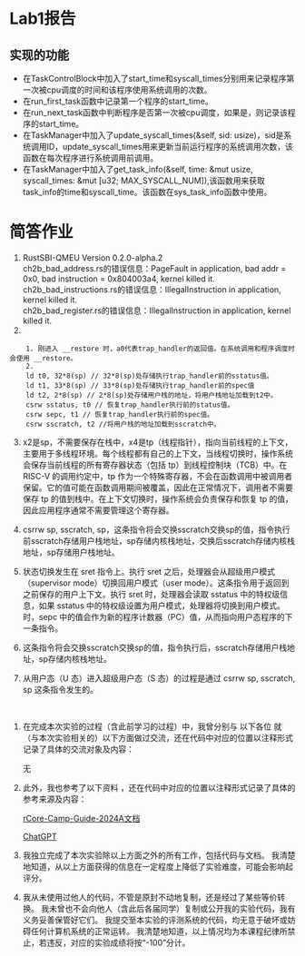 # Lab1报告
## 实现的功能
+ 在TaskControlBlock中加入了start_time和syscall_times分别用来记录程序第一次被cpu调度的时间和该程序使用系统调用的次数。
+ 在run_first_task函数中记录第一个程序的start_time。
+ 在run_next_task函数中判断程序是否第一次被cpu调度，如果是，则记录该程序的start_time。
+ 在TaskManager中加入了update_syscall_times(&self, sid: usize)，sid是系统调用ID，update_syscall_times用来更新当前运行程序的系统调用次数，该函数在每次程序进行系统调用前调用。
+ 在TaskManager中加入了get_task_info(&self, time: &mut usize, syscall_times: &mut [u32; MAX_SYSCALL_NUM]),该函数用来获取task_info的time和syscall_time。该函数在sys_task_info函数中使用。

# 简答作业
1. RustSBI-QMEU Version 0.2.0-alpha.2<br>
ch2b_bad_address.rs的错误信息：PageFault in application, bad addr = 0x0, bad instruction = 0x804003a4, kernel killed it.<br>
ch2b_bad_instructions.rs的错误信息：IllegalInstruction in application, kernel killed it.<br>
ch2b_bad_register.rs的错误信息：IllegalInstruction in application, kernel killed it.<br>
2. 

        1. 刚进入 __restore 时，a0代表trap_handler的返回值。在系统调用和程序调度时会使用 __restore。
        2.  
        ld t0, 32*8(sp) // 32*8(sp)处存储执行trap_handler前的sstatus值。
        ld t1, 33*8(sp) // 33*8(sp)处存储执行trap_handler前的spec值
        ld t2, 2*8(sp) // 2*8(sp)处存储用户栈的地址，将用户栈地址加载到t2中。
        csrw sstatus, t0 // 恢复trap_handler执行前的status值。
        csrw sepc, t1 // 恢复trap_handler执行前的spec值。
        csrw sscratch, t2 //将用户栈的地址加载到sscratch中。
3. x2是sp，不需要保存在栈中，x4是tp（线程指针），指向当前线程的上下文，主要用于多线程环境。每个线程都有自己的上下文，当线程切换时，操作系统会保存当前线程的所有寄存器状态（包括 tp）到线程控制块（TCB）中。在 RISC-V 的调用约定中，tp 作为一个特殊寄存器，不会在函数调用中被调用者保留。它的值可能在函数调用期间被覆盖，因此在正常情况下，调用者不需要保存 tp 的值到栈中。在上下文切换时，操作系统会负责保存和恢复 tp 的值，因此应用程序通常不需要管理这个寄存器。

4. csrrw sp, sscratch, sp，这条指令将会交换sscratch交换sp的值，指令执行前sscratch存储用户栈地址，sp存储内核栈地址，交换后sscratch存储内核栈地址，sp存储用户栈地址。
5. 状态切换发生在 sret 指令上。执行 sret 之后，处理器会从超级用户模式（supervisor mode）切换回用户模式（user mode）。这条指令用于返回到之前保存的用户上下文。执行 sret 时，处理器会读取 sstatus 中的特权级信息，如果 sstatus 中的特权级设置为用户模式，处理器将切换到用户模式。时，sepc 中的值会作为新的程序计数器（PC）值，从而指向用户态程序的下一条指令。
6. 这条指令将会交换sscratch交换sp的值，指令执行后，sscratch存储用户栈地址，sp存储内核栈地址。
7. 从用户态（U 态）进入超级用户态（S 态）的过程是通过 csrrw sp, sscratch, sp 这条指令发生的。

<br>

1. 在完成本次实验的过程（含此前学习的过程）中，我曾分别与 以下各位 就（与本次实验相关的）以下方面做过交流，还在代码中对应的位置以注释形式记录了具体的交流对象及内容：

    无

2. 此外，我也参考了以下资料 ，还在代码中对应的位置以注释形式记录了具体的参考来源及内容：

    [rCore-Camp-Guide-2024A文档](https://learningos.cn/rCore-Camp-Guide-2024A/chapter3/5exercise.html)

    [ChatGPT](https://chatgpt.com/)

3. 我独立完成了本次实验除以上方面之外的所有工作，包括代码与文档。 我清楚地知道，从以上方面获得的信息在一定程度上降低了实验难度，可能会影响起评分。

4. 我从未使用过他人的代码，不管是原封不动地复制，还是经过了某些等价转换。 我未曾也不会向他人（含此后各届同学）复制或公开我的实验代码，我有义务妥善保管好它们。 我提交至本实验的评测系统的代码，均无意于破坏或妨碍任何计算机系统的正常运转。 我清楚地知道，以上情况均为本课程纪律所禁止，若违反，对应的实验成绩将按“-100”分计。